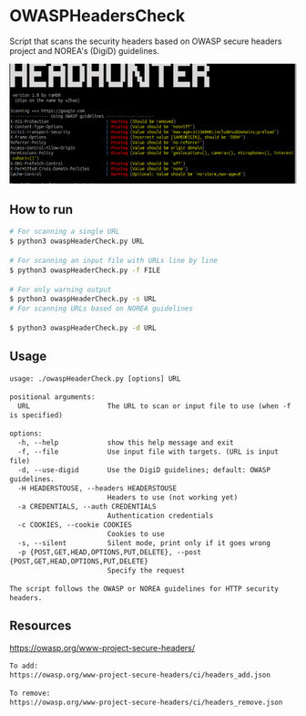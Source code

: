 # OWASPHeadersCheck
Script that scans the security headers based on OWASP secure headers project and NOREA's (DigiD) guidelines.


![screenshot headhunter](./screenshot_headhunter.png)
## How to run
```sh
# For scanning a single URL
$ python3 owaspHeaderCheck.py URL

# For scanning an input file with URLs line by line
$ python3 owaspHeaderCheck.py -f FILE

# For only warning output
$ python3 owaspHeaderCheck.py -s URL 
# For scanning URLs based on NOREA guidelines

$ python3 owaspHeaderCheck.py -d URL
```
## Usage
```
usage: ./owaspHeaderCheck.py [options] URL

positional arguments:
  URL                   The URL to scan or input file to use (when -f is specified)

options:
  -h, --help            show this help message and exit
  -f, --file            Use input file with targets. (URL is input file)
  -d, --use-digid       Use the DigiD guidelines; default: OWASP guidelines.
  -H HEADERSTOUSE, --headers HEADERSTOUSE
                        Headers to use (not working yet)
  -a CREDENTIALS, --auth CREDENTIALS
                        Authentication credentials
  -c COOKIES, --cookie COOKIES
                        Cookies to use
  -s, --silent          Silent mode, print only if it goes wrong
  -p {POST,GET,HEAD,OPTIONS,PUT,DELETE}, --post {POST,GET,HEAD,OPTIONS,PUT,DELETE}
                        Specify the request

The script follows the OWASP or NOREA guidelines for HTTP security headers.
```

## Resources
https://owasp.org/www-project-secure-headers/
```
To add:
https://owasp.org/www-project-secure-headers/ci/headers_add.json

To remove: 
https://owasp.org/www-project-secure-headers/ci/headers_remove.json
```
